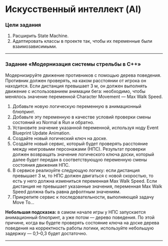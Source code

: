 # Искусственный интеллект (AI)

### Цели задания

1. Расширить State Machine.
2. Адаптировать классы в проекте так, чтобы их переменные были взаимозависимыми. 

------

### Задание «Модернизация системы стрельбы в С++»

Модернизируйте движение противников с помощью дерева поведения. Противник должен проверять, на каком расстоянии от игрока он находится. Если дистанция превышает 3 м, он должен выполнять движение с использованием анимации бега: необходимо, чтобы менялось значение переменной Character Movement — Max Walk Speed.  

1. Добавьте новую логическую переменную в анимационный блюпринт. 
2. Добавьте эту переменную в качестве условий проверки смены состояний из Normal в Run и обратно.
3. Установите значение указанной переменной, используя ноду Event Blueprint Update Animation.
4. Создайте новый логический ключ на доске.
5. Создайте новый сервис, который будет проверять расстояние между неигровыми персонажами (НПС). Результат проверки должен возвращать значение логического ключа доски, который далее будет передан в соответствующую переменную смены состояния движения НПС.
6. В сервисе реализуйте следующую логику: если дистанция превышает 3 м, то НПС должен двигаться с новой скоростью, то есть у него должна измениться переменная Max Walk Speed. Если дистанция не превышает указанные значения, переменная Max Walk Speed должна быть равна дефолтным значениям.
7. Прикрепите сервис к последовательности, выполняющей задачу Move To…

**Небольшая подсказка:** в самом начале игры у НПС запускается анимационный блюпринт, а уже потом — дерево поведения. По этой причине, когда вы будете проверять состояние ключа на доске дерева поведения на корректность работы логики, используйте небольшую задержку — 0,1–0,3 будет достаточно.

------